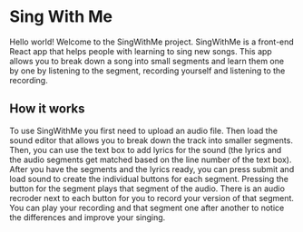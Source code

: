 # Sing With Me

Hello world! Welcome to the SingWithMe project. SingWithMe is a front-end React app that helps people with learning to sing new songs. This app allows you to break down a song into small segments and learn them one by one by listening to the segment, recording yourself and listening to the recording.

## How it works

To use SingWithMe you first need to upload an audio file. Then load the sound editor that allows you to break down the track into smaller segments. Then, you can use the text box to add lyrics for the sound (the lyrics and the audio segments get matched based on the line number of the text box). After you have the segments and the lyrics ready, you can press submit and load sound to create the individual buttons for each segment. Pressing the button for the segment plays that segment of the audio. There is an audio recroder next to each button for you to record your version of that segment. You can play your recording and that segment one after another to notice the differences and improve your singing.
